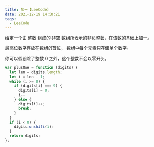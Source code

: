 ```yaml
---
title: 加一【LeeCode】
date: 2021-12-19 14:50:21
tags:
  - LeeCode
---
```


给定一个由 整数 组成的 非空 数组所表示的非负整数，在该数的基础上加一。

最高位数字存放在数组的首位， 数组中每个元素只存储单个数字。

你可以假设除了整数 0 之外，这个整数不会以零开头。

```js
var plusOne = function (digits) {
  let len = digits.length;
  let i = len - 1;
  while (i >= 0) {
    if (digits[i] === 9) {
      digits[i] = 0;
      i--;
    } else {
      digits[i]++;
      break;
    }
  }
  if (i < 0) {
    digits.unshift(1);
  }
  return digits;
};
```
